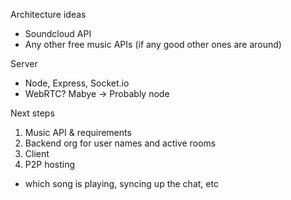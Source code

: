 Architecture ideas

- Soundcloud API
- Any other free music APIs (if any good other ones are around)

Server

- Node, Express, Socket.io
- WebRTC? Mabye
-> Probably node

Next steps

1. Music API & requirements
2. Backend org for user names and active rooms
3. Client
4. P2P hosting 
  - which song is playing, syncing up the chat, etc
